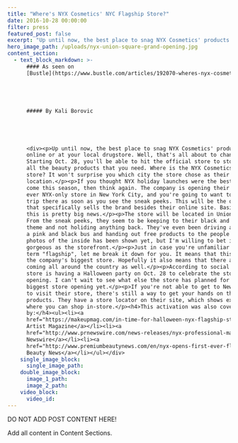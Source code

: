 ```yaml
---
title: "Where's NYX Cosmetics' NYC Flagship Store?"
date: 2016-10-28 00:00:00
filter: press
featured_post: false
excerpt: "Up until now, the best place to snag NYX Cosmetics' products was online or at your local drugstore. Well, that's all about to change. Starting Oct. 28, you'll be able to hit the official store to stock up on all the beauty products that you need. Where is the NYX Cosmetics' flagship store? It won't surprise you which city the store chose as their go-to location."
hero_image_path: /uploads/nyx-union-square-grand-opening.jpg
content_section:
  - text_block_markdown: >-
      #### As seen on
      [Bustle](https://www.bustle.com/articles/192070-wheres-nyx-cosmetics-nyc-flagship-store-heres-exactly-where-to-shop):





      ##### By Kali Borovic





      <div><p>Up until now, the best place to snag NYX Cosmetics' products was
      online or at your local drugstore. Well, that's all about to change.
      Starting Oct. 28, you'll be able to hit the official store to stock up on
      all the beauty products that you need. Where is the NYX Cosmetics' flagship
      store? It won't surprise you which city the store chose as their go-to
      location.</p><p>If you thought NYX holiday launches were the best thing to
      come this season, then think again. The company is opening their biggest
      ever NYX-only store in New York City, and you're going to want to plan your
      trip there as soon as you see the sneak peeks. This will be the only store
      that specifically sells the brand besides their online site. Basically,
      this is pretty big news.</p><p>The store will be located in Union Square.
      From the sneak peeks, they seem to be keeping to their black and white
      theme and not holiding anything back. They've even been driving around
      a pink and black bus and handing out free products to the people of NYC. No
      photos of the inside has been shown yet, but I'm willing to bet it's as
      gorgeous as the storefront.</p><p>Just in case you're unfamiliar with the
      term "flagship", let me break it down for you. It means that this will be
      the company's biggest store. Hopefully it also means that there are stores
      coming all around the country as well.</p><p>According to social media, the
      store is having a Halloween party on Oct. 28 to celebrate the store
      opening. I can't wait to see what else the store has planned for their
      biggest store opening yet.</p><p>If you're not able to get to New York City
      to visit their store, there's still a way to get your hands on the
      products. They have a store locator on their site, which shows exactly
      where you can shop in-store.</p><h4>This activation was also covered
      by:</h4><ul><li><a
      href="https://makeupmag.com/in-time-for-halloween-nyx-flagship-store-opens-in-nyc/">Makeup
      Artist Magazine</a></li><li><a
      href="http://www.prnewswire.com/news-releases/nyx-professional-makeup-opens-first-ever-flagship-store-in-the-heart-of-manhattan-300348159.html">PR
      Newswire</a></li><li><a
      href="http://www.premiumbeautynews.com/en/nyx-opens-first-ever-flagship,10509">Premium
      Beauty News</a></li></ul></div>
    single_image_block:
      single_image_path:
    double_image_block:
      image_1_path:
      image_2_path:
    video_block:
      video_id:
---
```



DO NOT ADD POST CONTENT HERE!

Add all content in Content Sections.